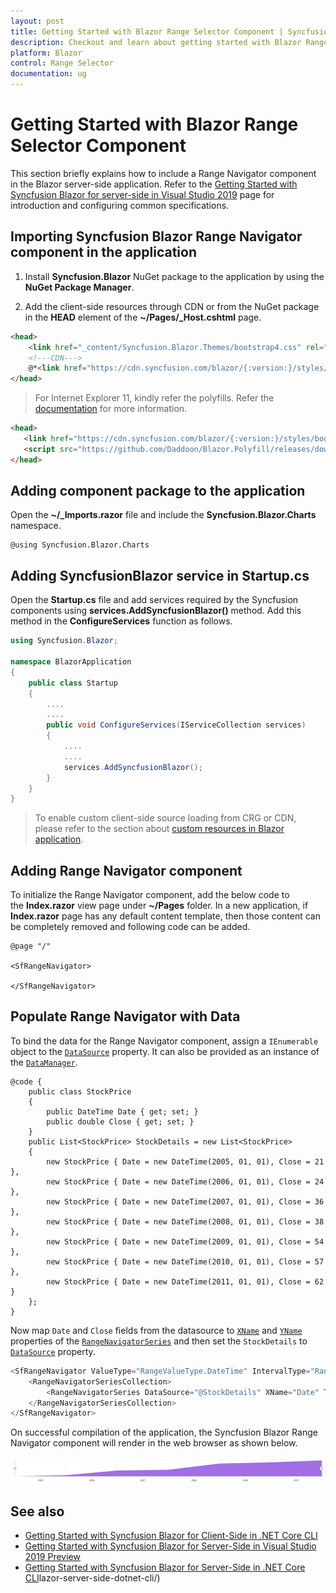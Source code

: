 ```yaml
---
layout: post
title: Getting Started with Blazor Range Selector Component | Syncfusion
description: Checkout and learn about getting started with Blazor Range Selector component of Syncfusion, and more details.
platform: Blazor
control: Range Selector
documentation: ug
---
```


# Getting Started with Blazor Range Selector Component

This section briefly explains how to include a Range Navigator component in the Blazor server-side application. Refer to the [Getting Started with Syncfusion Blazor for server-side in Visual Studio 2019](https://blazor.syncfusion.com/documentation/getting-started/blazor-server-side-visual-studio-2019/) page for introduction and configuring common specifications.

## Importing Syncfusion Blazor Range Navigator component in the application

1. Install **Syncfusion.Blazor** NuGet package to the application by using the **NuGet Package Manager**.

2. Add the client-side resources through CDN or from the NuGet package in the **HEAD** element of the **~/Pages/_Host.cshtml** page.

```html
<head>
    <link href="_content/Syncfusion.Blazor.Themes/bootstrap4.css" rel="stylesheet" />
    <!---CDN--->
    @*<link href="https://cdn.syncfusion.com/blazor/{:version:}/styles/bootstrap4.css" rel="stylesheet" />*@
</head>
```

> For Internet Explorer 11, kindly refer the polyfills. Refer the [documentation](https://blazor.syncfusion.com/blazor/documentation/common/how-to/render-blazor-server-app-in-ie/) for more information.

 ```html
<head>
    <link href="https://cdn.syncfusion.com/blazor/{:version:}/styles/bootstrap4.css" rel="stylesheet" />
    <script src="https://github.com/Daddoon/Blazor.Polyfill/releases/download/3.0.1/blazor.polyfill.min.js"></script>
</head>
```

## Adding component package to the application

Open the **~/_Imports.razor** file and include the **Syncfusion.Blazor.Charts** namespace.

```cshtml
@using Syncfusion.Blazor.Charts
```

## Adding SyncfusionBlazor service in Startup.cs

Open the **Startup.cs** file and add services required by the Syncfusion components using **services.AddSyncfusionBlazor()** method. Add this method in the **ConfigureServices** function as follows.

```csharp
using Syncfusion.Blazor;

namespace BlazorApplication
{
    public class Startup
    {
        ....
        ....
        public void ConfigureServices(IServiceCollection services)
        {
            ....
            ....
            services.AddSyncfusionBlazor();
        }
    }
}
```

> To enable custom client-side source loading from CRG or CDN, please refer to the section about [custom resources in Blazor application](https://blazor.syncfusion.com/documentation/common/custom-resource-generator/#how-to-use-custom-resources-in-the-blazor-application).

## Adding Range Navigator component

To initialize the Range Navigator component, add the below code to the **Index.razor** view page under **~/Pages** folder. In a new application, if **Index.razor** page has any default content template, then those content can be completely removed and following code can be added.

```cshtml
@page "/"

<SfRangeNavigator>

</SfRangeNavigator>
```

## Populate Range Navigator with Data

To bind the data for the Range Navigator component, assign a `IEnumerable` object to the [`DataSource`](https://help.syncfusion.com/cr/blazor/Syncfusion.Blazor.Charts.RangeNavigatorSeries.html#Syncfusion_Blazor_Charts_RangeNavigatorSeries_DataSource) property. It can also be provided as an instance of the [`DataManager`](https://help.syncfusion.com/cr/blazor/Syncfusion.Blazor.DataManager.html).

```cshtml
@code {
    public class StockPrice
    {
        public DateTime Date { get; set; }
        public double Close { get; set; }
    }
    public List<StockPrice> StockDetails = new List<StockPrice>
    {
        new StockPrice { Date = new DateTime(2005, 01, 01), Close = 21 },
        new StockPrice { Date = new DateTime(2006, 01, 01), Close = 24 },
        new StockPrice { Date = new DateTime(2007, 01, 01), Close = 36 },
        new StockPrice { Date = new DateTime(2008, 01, 01), Close = 38 },
        new StockPrice { Date = new DateTime(2009, 01, 01), Close = 54 },
        new StockPrice { Date = new DateTime(2010, 01, 01), Close = 57 },
        new StockPrice { Date = new DateTime(2011, 01, 01), Close = 62 }
    };
}
```

Now map `Date` and `Close` fields from the datasource to [`XName`](https://help.syncfusion.com/cr/blazor/Syncfusion.Blazor.Charts.RangeNavigatorSeries.html#Syncfusion_Blazor_Charts_RangeNavigatorSeries_XName) and [`YName`](https://help.syncfusion.com/cr/blazor/Syncfusion.Blazor.Charts.RangeNavigatorSeries.html#Syncfusion_Blazor_Charts_RangeNavigatorSeries_YName) properties of the [`RangeNavigatorSeries`](https://help.syncfusion.com/cr/blazor/Syncfusion.Blazor.Charts.RangeNavigatorSeries.html) and then set the `StockDetails` to [`DataSource`](https://help.syncfusion.com/cr/blazor/Syncfusion.Blazor.Charts.RangeNavigatorSeries.html#Syncfusion_Blazor_Charts_RangeNavigatorSeries_DataSource) property.

```csharp
<SfRangeNavigator ValueType="RangeValueType.DateTime" IntervalType="RangeIntervalType.Years" LabelFormat="yyyy">
    <RangeNavigatorSeriesCollection>
        <RangeNavigatorSeries DataSource="@StockDetails" XName="Date" Type="RangeNavigatorType.Area" YName="Close"></RangeNavigatorSeries>
    </RangeNavigatorSeriesCollection>
</SfRangeNavigator>
```

On successful compilation of the application, the Syncfusion Blazor Range Navigator component will render in the web browser as shown below.

![range navigator](images/range-navigator.png)

## See also

* [Getting Started with Syncfusion Blazor for Client-Side in .NET Core CLI](https://blazor.syncfusion.com/documentation/getting-started/blazor-webassembly-dotnet-cli/)
* [Getting Started with Syncfusion Blazor for Server-Side in Visual Studio 2019 Preview](https://blazor.syncfusion.com/documentation/getting-started/blazor-server-side-visual-studio-2019/?no-cache=1)
* [Getting Started with Syncfusion Blazor for Server-Side in .NET Core CLI](https://blazor.syncfusion.com/documentation/getting-started/blazor-server-side-dotnet-cli/)lazor-server-side-dotnet-cli/)